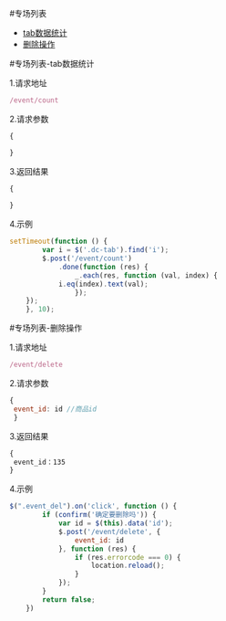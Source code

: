 #专场列表
- [tab数据统计](#专场列表-tab数据统计)
- [删除操作](#专场列表-删除操作)

#专场列表-tab数据统计

1.请求地址
```js
/event/count
```
2.请求参数
```js
{

}
```
3.返回结果
```js
{
	
}
```
4.示例
```js
setTimeout(function () {
		var i = $('.dc-tab').find('i');
		$.post('/event/count')
			.done(function (res) {
				_.each(res, function (val, index) {
			i.eq(index).text(val);
				});
	});
	}, 10);
```
#专场列表-删除操作

1.请求地址
```js
/event/delete
```
2.请求参数
```js
{
 event_id: id //商品id
 }
```
3.返回结果
```js
{
 event_id：135
}
```
4.示例
```js
$(".event_del").on('click', function () {
		if (confirm('确定要删除吗')) {
			var id = $(this).data('id');
			$.post('/event/delete', {
				event_id: id
			}, function (res) {
				if (res.errorcode === 0) {
					location.reload();
				}
			});
		}
		return false;
	})
```
